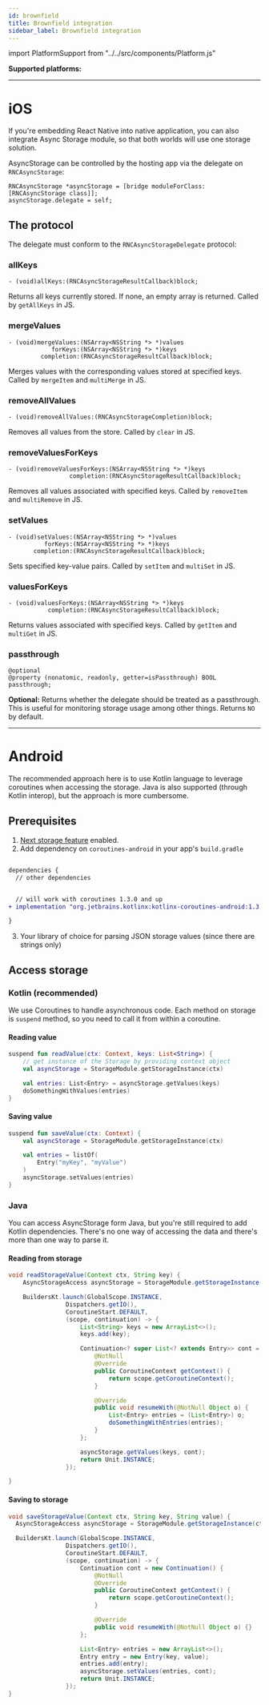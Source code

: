 ```yaml
---
id: brownfield
title: Brownfield integration
sidebar_label: Brownfield integration
---
```

import PlatformSupport from "../../src/components/Platform.js"

**Supported platforms:**
<PlatformSupport title="iOS/MacOS" platformIcon="icon_ios.svg"></PlatformSupport>
<PlatformSupport title="Android" platformIcon="icon_android.svg"></PlatformSupport>

---

# iOS

If you're embedding React Native into native application, you can also integrate
Async Storage module, so that both worlds will use one storage solution.


AsyncStorage can be controlled by the hosting app via the delegate on
`RNCAsyncStorage`:

```objc
RNCAsyncStorage *asyncStorage = [bridge moduleForClass:[RNCAsyncStorage class]];
asyncStorage.delegate = self;
```



## The protocol

The delegate must conform to the `RNCAsyncStorageDelegate` protocol:



### allKeys

```objc
- (void)allKeys:(RNCAsyncStorageResultCallback)block;
```

Returns all keys currently stored. If none, an empty array is returned.
Called by `getAllKeys` in JS.



### mergeValues

```objc
- (void)mergeValues:(NSArray<NSString *> *)values
            forKeys:(NSArray<NSString *> *)keys
         completion:(RNCAsyncStorageResultCallback)block;
```

Merges values with the corresponding values stored at specified keys.
Called by `mergeItem` and `multiMerge` in JS.



### removeAllValues

```objc
- (void)removeAllValues:(RNCAsyncStorageCompletion)block;
```

Removes all values from the store. Called by `clear` in JS.



### removeValuesForKeys

```objc
- (void)removeValuesForKeys:(NSArray<NSString *> *)keys
                 completion:(RNCAsyncStorageResultCallback)block;
```

Removes all values associated with specified keys.
Called by `removeItem` and `multiRemove` in JS.



### setValues

```objc
- (void)setValues:(NSArray<NSString *> *)values
          forKeys:(NSArray<NSString *> *)keys
       completion:(RNCAsyncStorageResultCallback)block;
```

Sets specified key-value pairs. Called by `setItem` and `multiSet` in JS.



### valuesForKeys

```objc
- (void)valuesForKeys:(NSArray<NSString *> *)keys
           completion:(RNCAsyncStorageResultCallback)block;
```

Returns values associated with specified keys.
Called by `getItem` and `multiGet` in JS.



### passthrough

```objc
@optional
@property (nonatomic, readonly, getter=isPassthrough) BOOL passthrough;
```

**Optional:** Returns whether the delegate should be treated as a passthrough.
This is useful for monitoring storage usage among other things. Returns `NO` by
default.

---

# Android

The recommended approach here is to use Kotlin language to leverage coroutines when accessing the storage.
Java is also supported (through Kotlin interop), but the approach is more cumbersome.


## Prerequisites

1. [Next storage feature](Next.md) enabled.
2. Add dependency on `coroutines-android` in your app's `build.gradle`

```diff

dependencies {
  // other dependencies


  // will work with coroutines 1.3.0 and up
+ implementation "org.jetbrains.kotlinx:kotlinx-coroutines-android:1.3.9"

}
```

3. Your library of choice for parsing JSON storage values (since there are strings only)


## Access storage

### Kotlin (recommended)

We use Coroutines to handle asynchronous code. Each method on storage is `suspend` method, so you need to
call it from within a coroutine.


#### Reading value

```kotlin
suspend fun readValue(ctx: Context, keys: List<String>) {
    // get instance of the Storage by providing context object
    val asyncStorage = StorageModule.getStorageInstance(ctx)

    val entries: List<Entry> = asyncStorage.getValues(keys)
    doSomethingWithValues(entries)
}
```

#### Saving value

```kotlin
suspend fun saveValue(ctx: Context) {
    val asyncStorage = StorageModule.getStorageInstance(ctx)

    val entries = listOf(
        Entry("myKey", "myValue")
    )
    asyncStorage.setValues(entries)
}
```


### Java

You can access AsyncStorage form Java, but you're still required to add Kotlin dependencies.
There's no one way of accessing the data and there's more than one way to parse it.


#### Reading from storage

```java
void readStorageValue(Context ctx, String key) {
    AsyncStorageAccess asyncStorage = StorageModule.getStorageInstance(ctx);

    BuildersKt.launch(GlobalScope.INSTANCE,
                Dispatchers.getIO(),
                CoroutineStart.DEFAULT,
                (scope, continuation) -> {
                    List<String> keys = new ArrayList<>();
                    keys.add(key);

                    Continuation<? super List<? extends Entry>> cont = new Continuation() {
                        @NotNull
                        @Override
                        public CoroutineContext getContext() {
                            return scope.getCoroutineContext();
                        }

                        @Override
                        public void resumeWith(@NotNull Object o) {
                            List<Entry> entries = (List<Entry>) o;
                            doSomethingWithEntries(entries);
                        }
                    };

                    asyncStorage.getValues(keys, cont);
                    return Unit.INSTANCE;
                });

}
```


#### Saving to storage

```java
void saveStorageValue(Context ctx, String key, String value) {
  AsyncStorageAccess asyncStorage = StorageModule.getStorageInstance(ctx);

  BuildersKt.launch(GlobalScope.INSTANCE,
                Dispatchers.getIO(),
                CoroutineStart.DEFAULT,
                (scope, continuation) -> {
                    Continuation cont = new Continuation() {
                        @NotNull
                        @Override
                        public CoroutineContext getContext() {
                            return scope.getCoroutineContext();
                        }

                        @Override
                        public void resumeWith(@NotNull Object o) {}
                    };

                    List<Entry> entries = new ArrayList<>();
                    Entry entry = new Entry(key, value);
                    entries.add(entry);
                    asyncStorage.setValues(entries, cont);
                    return Unit.INSTANCE;
                });
}
```


